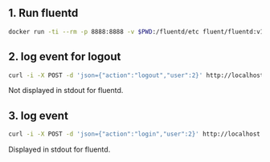 ## 1. Run fluentd

```bash
docker run -ti --rm -p 8888:8888 -v $PWD:/fluentd/etc fluent/fluentd:v1.9-1 -c /fluentd/etc/fluentd.conf -v
```

## 2. log event for logout

```bash
curl -i -X POST -d 'json={"action":"logout","user":2}' http://localhost:8888/test.cycle
```

Not displayed in stdout for fluentd.

## 3. log event

```bash
curl -i -X POST -d 'json={"action":"login","user":2}' http://localhost:8888/test.cycle
```

Displayed in stdout for fluentd.